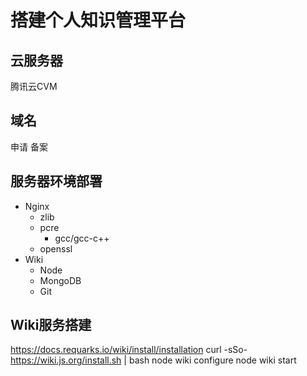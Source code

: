 <!-- TITLE: 搭建个人知识管理平台 -->
<!-- SUBTITLE: A quick summary of 搭建个人知识管理平台 -->

# 搭建个人知识管理平台

## 云服务器
腾讯云CVM

## 域名
申请
备案

## 服务器环境部署
  - Nginx
    - zlib
    - pcre
      - gcc/gcc-c++
    - openssl
  - Wiki
    - Node
    - MongoDB
    - Git

## Wiki服务搭建
https://docs.requarks.io/wiki/install/installation
curl -sSo- https://wiki.js.org/install.sh | bash
node wiki configure
node wiki start


